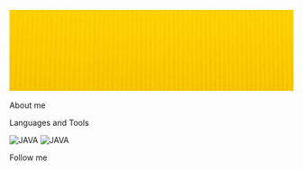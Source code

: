 ![Header](https://github.com/NikitaKeith/NikitaKeith/blob/main/assets/1.jpg?raw=true)

About me

Languages and Tools

![JAVA](https://img.shields.io/badge/-Java-f8c700?style=for-the-badge&logo=JAVA&appveyor)
![JAVA](https://img.shields.io/badge/-Sql-f8c700?style=for-the-badge&logo=mysql&appveyor)

Follow me
